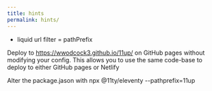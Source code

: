 ```yaml
---
title: hints
permalink: hints/
---
```


- liquid url filter = pathPrefix

Deploy to https://wwodcock3.github.io/11up/ on GitHub pages without modifying your config. This allows you to use the same code-base to deploy to either GitHub pages or Netlify

Alter the package.jason with npx @11ty/eleventy --pathprefix=11up
